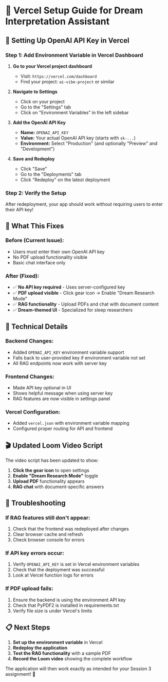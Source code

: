 # 🚀 Vercel Setup Guide for Dream Interpretation Assistant

## 🔑 **Setting Up OpenAI API Key in Vercel**

### **Step 1: Add Environment Variable in Vercel Dashboard**

1. **Go to your Vercel project dashboard**
   - Visit: `https://vercel.com/dashboard`
   - Find your project: `ai-vibe-project` or similar

2. **Navigate to Settings**
   - Click on your project
   - Go to the "Settings" tab
   - Click on "Environment Variables" in the left sidebar

3. **Add the OpenAI API Key**
   - **Name:** `OPENAI_API_KEY`
   - **Value:** Your actual OpenAI API key (starts with `sk-...`)
   - **Environment:** Select "Production" (and optionally "Preview" and "Development")

4. **Save and Redeploy**
   - Click "Save"
   - Go to the "Deployments" tab
   - Click "Redeploy" on the latest deployment

### **Step 2: Verify the Setup**

After redeployment, your app should work without requiring users to enter their API key!

## 🎯 **What This Fixes**

### **Before (Current Issue):**
- Users must enter their own OpenAI API key
- No PDF upload functionality visible
- Basic chat interface only

### **After (Fixed):**
- ✅ **No API key required** - Uses server-configured key
- ✅ **PDF upload visible** - Click gear icon → Enable "Dream Research Mode"
- ✅ **RAG functionality** - Upload PDFs and chat with document content
- ✅ **Dream-themed UI** - Specialized for sleep researchers

## 🔧 **Technical Details**

### **Backend Changes:**
- Added `OPENAI_API_KEY` environment variable support
- Falls back to user-provided key if environment variable not set
- All RAG endpoints now work with server key

### **Frontend Changes:**
- Made API key optional in UI
- Shows helpful message when using server key
- RAG features are now visible in settings panel

### **Vercel Configuration:**
- Added `vercel.json` with environment variable mapping
- Configured proper routing for API and frontend

## 🎬 **Updated Loom Video Script**

The video script has been updated to show:
1. **Click the gear icon** to open settings
2. **Enable "Dream Research Mode"** toggle
3. **Upload PDF** functionality appears
4. **RAG chat** with document-specific answers

## 🚨 **Troubleshooting**

### **If RAG features still don't appear:**
1. Check that the frontend was redeployed after changes
2. Clear browser cache and refresh
3. Check browser console for errors

### **If API key errors occur:**
1. Verify `OPENAI_API_KEY` is set in Vercel environment variables
2. Check that the deployment was successful
3. Look at Vercel function logs for errors

### **If PDF upload fails:**
1. Ensure the backend is using the environment API key
2. Check that PyPDF2 is installed in requirements.txt
3. Verify file size is under Vercel's limits

## 📋 **Next Steps**

1. **Set up the environment variable** in Vercel
2. **Redeploy the application**
3. **Test the RAG functionality** with a sample PDF
4. **Record the Loom video** showing the complete workflow

The application will then work exactly as intended for your Session 3 assignment! 🎉
